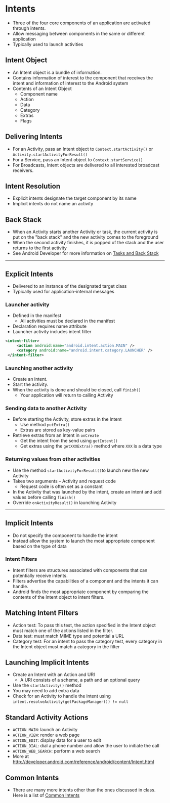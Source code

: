 # Intents
* Three of the four core components of an application are activated through intents.
* Allow messaging between components in the same or different application
* Typically used to launch activities

## Intent Object
* An Intent object is a bundle of information.
* Contains information of interest to the component that receives the intent and information of interest to the Android system
* Contents of an Intent Object
  * Component name
  * Action
  * Data
  * Category
  * Extras
  * Flags


## Delivering Intents
* For an Activity, pass an Intent object to  `Context.startActivity()` or `Activity.startActivityForResult() `
* For a Service, pass an Intent object to `Context.startService()`
* For Broadcasts, Intent objects are delivered to all interested broadcast receivers.

## Intent Resolution
* Explicit intents designate the target component by its name
* Implicit intents do not name an activity

## Back Stack
* When an Activity starts another Activity or task, the current activity is put
on the "back stack" and the new activity comes to the foreground
* When the second activity finishes, it is popped of the stack and the user returns
to the first activity
* See Android Developer for more information on [Tasks and Back Stack](https://developer.android.com/guide/components/activities/tasks-and-back-stack.html)

---
## Explicit Intents
* Delivered to an instance of the designated target class
* Typically used for application-internal messages

### Launcher activity
* Defined in the manifest
  * All activities must be declared in the manifest
* Declaration requires name attribute
* Launcher activity includes intent filter

```xml
<intent-filter>
     <action android:name="android.intent.action.MAIN" />
     <category android:name="android.intent.category.LAUNCHER" />
 </intent-filter>
 ```

### Launching another activity
* Create an intent.
* Start the activity.
* When the activity is done and should be closed, call `finish()`
  * Your application will return to calling Activity

### Sending data to another Activity
* Before starting the Activity, store extras in the Intent
  * Use method `putExtra() `
  * Extras are stored as key-value pairs
* Retrieve extras from an Intent in `onCreate`
  * Get the intent from the send using `getIntent()`
  * Get extras using the `getXXXExtra()` method where `XXX` is a data type

### Returning values from other activities
* Use the method `startActivityForResult()`to launch new the new Activity
* Takes two arguments – Activity and request code
  * Request code is often set as a constant
* In the Activity that was launched by the intent, create an intent and add values before calling `finish()`
* Override `onActivityResult()` in launching Activity
---
## Implicit Intents
* Do not specify the component to handle the intent
* Instead allow the system to launch the most appropriate component based on the type of data

### Intent Filters
* Intent filters are structures associated with components that can potentially receive intents.
* Filters advertise the capabilities of a component and the intents it can handle.
* Android finds the most appropriate component  by comparing the contents of the Intent object to intent filters.

## Matching Intent Filters
* Action test:  To pass this test, the action specified in the Intent object must match one of the actions listed in the filter.
* Data test: must match MIME type and potential a URL
* Category test:  For an intent to pass the category test, every category in the Intent object must match a category in the filter

## Launching Implicit Intents
* Create an Intent with an Action and URI
  * A URI consists of a scheme, a path and an optional query
* Use the `startActivity()` method
* You may need to add extra data
* Check for an Activity to handle the intent using `intent.resolveActivity(getPackageManager()) != null`

## Standard Activity Actions
* `ACTION_MAIN`:  launch an Activity
* `ACTION_VIEW`:  render a web page
* `ACTION_EDIT`: display data for a user to edit
* `ACTION_DIAL`: dial a phone number and allow the user to initiate the call  
* `ACTION_WEB_SEARCH`: perform a web search
* More at http://developer.android.com/reference/android/content/Intent.html

## Common Intents
* There are many more intents other than the ones discussed in class. Here is a list of [Common Intents](https://developer.android.com/guide/components/intents-common.html)
